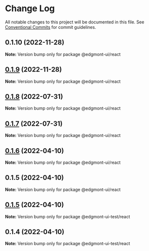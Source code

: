 # Change Log

All notable changes to this project will be documented in this file.
See [Conventional Commits](https://conventionalcommits.org) for commit guidelines.

## 0.1.10 (2022-11-28)

**Note:** Version bump only for package @edgmont-ui/react





## [0.1.9](https://github.com/joshbatley/edgmont-ui/compare/@edgmont-ui/react@0.1.8...@edgmont-ui/react@0.1.9) (2022-11-28)

**Note:** Version bump only for package @edgmont-ui/react





## [0.1.8](https://github.com/joshbatley/edgmont-ui/compare/@edgmont-ui/react@0.1.7...@edgmont-ui/react@0.1.8) (2022-07-31)

**Note:** Version bump only for package @edgmont-ui/react





## [0.1.7](https://github.com/joshbatley/edgmont-ui/compare/@edgmont-ui/react@0.1.6...@edgmont-ui/react@0.1.7) (2022-07-31)

**Note:** Version bump only for package @edgmont-ui/react





## [0.1.6](https://github.com/joshbatley/edgmont-ui/compare/@edgmont-ui/react@0.1.5...@edgmont-ui/react@0.1.6) (2022-04-10)

**Note:** Version bump only for package @edgmont-ui/react





## 0.1.5 (2022-04-10)

**Note:** Version bump only for package @edgmont-ui/react





## [0.1.5](https://github.com/joshbatley/edgmont-ui/compare/@edgmont-ui-test/react@0.1.4...@edgmont-ui-test/react@0.1.5) (2022-04-10)

**Note:** Version bump only for package @edgmont-ui-test/react





## 0.1.4 (2022-04-10)

**Note:** Version bump only for package @edgmont-ui-test/react
